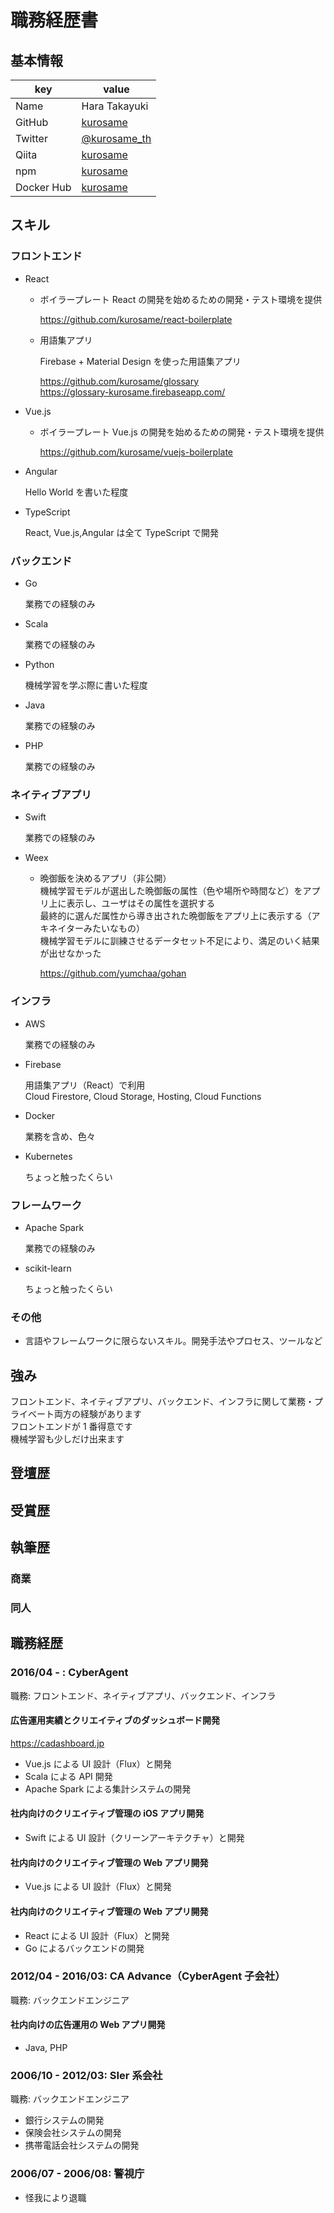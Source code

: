 # 職務経歴書

## 基本情報

| key        | value                                           |
| ---------- | ----------------------------------------------- |
| Name       | Hara Takayuki                                   |
| GitHub     | [kurosame](https://github.com/kurosame)         |
| Twitter    | [@kurosame_th](https://twitter.com/kurosame_th) |
| Qiita      | [kurosame](https://qiita.com/kurosame)          |
| npm        | [kurosame](https://www.npmjs.com/~kurosame)     |
| Docker Hub | [kurosame](https://hub.docker.com/u/kurosame)   |

## スキル

### フロントエンド

- React

  - ボイラープレート
    React の開発を始めるための開発・テスト環境を提供

    https://github.com/kurosame/react-boilerplate

  - 用語集アプリ

    Firebase + Material Design を使った用語集アプリ

    https://github.com/kurosame/glossary  
    https://glossary-kurosame.firebaseapp.com/

- Vue.js

  - ボイラープレート
    Vue.js の開発を始めるための開発・テスト環境を提供

    https://github.com/kurosame/vuejs-boilerplate

- Angular

  Hello World を書いた程度

- TypeScript

  React, Vue.js,Angular は全て TypeScript で開発

### バックエンド

- Go

  業務での経験のみ

- Scala

  業務での経験のみ

- Python

  機械学習を学ぶ際に書いた程度

- Java

  業務での経験のみ

- PHP

  業務での経験のみ

### ネイティブアプリ

- Swift

  業務での経験のみ

- Weex

  - 晩御飯を決めるアプリ（非公開）  
    機械学習モデルが選出した晩御飯の属性（色や場所や時間など）をアプリ上に表示し、ユーザはその属性を選択する  
    最終的に選んだ属性から導き出された晩御飯をアプリ上に表示する（アキネイターみたいなもの）  
    機械学習モデルに訓練させるデータセット不足により、満足のいく結果が出せなかった

    https://github.com/yumchaa/gohan

### インフラ

- AWS

  業務での経験のみ

- Firebase

  用語集アプリ（React）で利用  
  Cloud Firestore, Cloud Storage, Hosting, Cloud Functions

- Docker

  業務を含め、色々

- Kubernetes

  ちょっと触ったくらい

### フレームワーク

- Apache Spark

  業務での経験のみ

- scikit-learn

  ちょっと触ったくらい

### その他

- 言語やフレームワークに限らないスキル。開発手法やプロセス、ツールなど

## 強み

フロントエンド、ネイティブアプリ、バックエンド、インフラに関して業務・プライベート両方の経験があります  
フロントエンドが 1 番得意です  
機械学習も少しだけ出来ます

## 登壇歴

## 受賞歴

## 執筆歴

### 商業

### 同人

## 職務経歴

### 2016/04 - : CyberAgent

職務: フロントエンド、ネイティブアプリ、バックエンド、インフラ

#### 広告運用実績とクリエイティブのダッシュボード開発

https://cadashboard.jp

- Vue.js による UI 設計（Flux）と開発
- Scala による API 開発
- Apache Spark による集計システムの開発

#### 社内向けのクリエイティブ管理の iOS アプリ開発

- Swift による UI 設計（クリーンアーキテクチャ）と開発

#### 社内向けのクリエイティブ管理の Web アプリ開発

- Vue.js による UI 設計（Flux）と開発

#### 社内向けのクリエイティブ管理の Web アプリ開発

- React による UI 設計（Flux）と開発
- Go によるバックエンドの開発

### 2012/04 - 2016/03: CA Advance（CyberAgent 子会社）

職務: バックエンドエンジニア

#### 社内向けの広告運用の Web アプリ開発

- Java, PHP

### 2006/10 - 2012/03: SIer 系会社

職務: バックエンドエンジニア

- 銀行システムの開発
- 保険会社システムの開発
- 携帯電話会社システムの開発

### 2006/07 - 2006/08: 警視庁

- 怪我により退職
